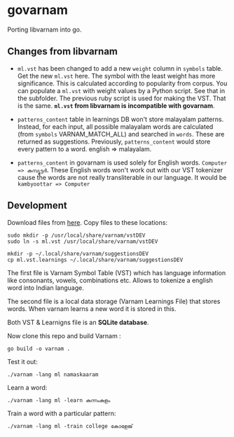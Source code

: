 # govarnam 

Porting libvarnam into go.

## Changes from libvarnam

* `ml.vst` has been changed to add a new `weight` column in `symbols` table. Get the new `ml.vst` here. The symbol with the least weight has more significance. This is calculated according to popularity from corpus. You can populate a `ml.vst` with weight values by a Python script. See that in the subfolder. The previous ruby script is used for making the VST. That is the same. **`ml.vst` from libvarnam is incompatible with govarnam**.

* `patterns_content` table in learnings DB won't store malayalam patterns. Instead, for each input, all possible malayalam words are calculated (from `symbols` VARNAM_MATCH_ALL) and searched in `words`. These are returned as suggestions. Previously, `patterns_content` would store every pattern to a word. english => malayalam.

* `patterns_content` in govarnam is used solely for English words. `Computer => കമ്പ്യൂട്ടർ`. These English words won't work out with our VST tokenizer cause the words are not really transliterable in our language. It would be `kambyoottar => Computer`

## Development

Download files from [here](https://mega.nz/folder/JnhmRDDI#MoVHlxkCh-1QR3Hxc8OcFQ). Copy files to these locations:
```
sudo mkdir -p /usr/local/share/varnam/vstDEV
sudo ln -s ml.vst /usr/local/share/varnam/vstDEV

mkdir -p ~/.local/share/varnam/suggestionsDEV
cp ml.vst.learnings ~/.local/share/varnam/suggestionsDEV
```

The first file is Varnam Symbol Table (VST) which has language information like consonants, vowels, combinations etc. Allows to tokenize a english word into Indian language.

The second file is a local data storage (Varnam Learnings File) that stores words. When varnam learns a new word it is stored in this.

Both VST & Learnigns file is an **SQLite database**.

Now clone this repo and build Varnam :
```
go build -o varnam .
```

Test it out:
```
./varnam -lang ml namaskaaram
```

Learn a word:
```
./varnam -lang ml -learn കുന്നംകുളം
```

Train a word with a particular pattern:
```
./varnam -lang ml -train college കോളേജ്
```